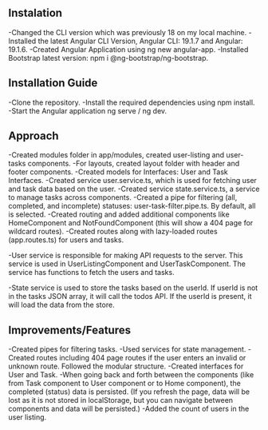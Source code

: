 ## Instalation

-Changed the CLI version which was previously 18 on my local machine.
-Installed the latest Angular CLI Version, Angular CLI: 19.1.7 and Angular: 19.1.6.
-Created Angular Application using ng new angular-app.
-Installed Bootstrap latest version: npm i @ng-bootstrap/ng-bootstrap.

## Installation Guide 
-Clone the repository.
-Install the required dependencies using npm install.
-Start the Angular application ng serve / ng dev.

## Approach

-Created modules folder in app/modules, created user-listing and user-tasks components.
-For layouts, created layout folder with header and footer components.
-Created models for Interfaces: User and Task Interfaces.
-Created service user.service.ts, which is used for fetching user and task data based on the user.
-Created service state.service.ts, a service to manage tasks across components.
-Created a pipe for filtering (all, completed, and incomplete) statuses: user-task-filter.pipe.ts. By default, all is selected.
-Created routing and added additional components like HomeComponent and NotFoundComponent (this will show a 404 page for wildcard routes).
-Created routes along with lazy-loaded routes (app.routes.ts) for users and tasks.

-User service is responsible for making API requests to the server. This service is used in UserListingComponent and UserTaskComponent. The service has functions to fetch the users and tasks.

-State service is used to store the tasks based on the userId. If userId is not in the tasks JSON array, it will call the todos API. If the userId is present, it will load the data from the store.

## Improvements/Features

-Created pipes for filtering tasks.
-Used services for state management.
-Created routes including 404 page routes if the user enters an invalid or unknown route.
Followed the modular structure.
-Created interfaces for User and Task.
-When going back and forth between the components (like from Task component to User component or to Home component), the completed (status) data is persisted. (If you refresh the page, data will be lost as it is not stored in localStorage, but you can navigate between components and data will be persisted.)
-Added the count of users in the user listing.
















